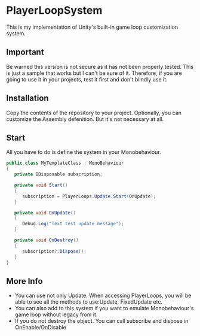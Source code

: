 # PlayerLoopSystem
This is my implementation of Unity's built-in game loop customization system.

## Important
Be warned this version is not secure as it has not been properly tested. 
This is just a sample that works but I can't be sure of it. 
Therefore, if you are going to use it in your projects, test it first and don't blindly use it.

## Installation
Copy the contents of the repository to your project. 
Optionally, you can customize the Assembly defenition. But it's not necessary at all.

## Start
All you have to do is define the system in your Monobehaviour.

```cs
public class MyTemplateClass : MonoBehaviour
{
   private IDisposable subscription;

   private void Start()
   {
      subscription = PlayerLoops.Update.Start(OnUpdate);
   }

   private void OnUpdate()
   {
      Debug.Log("Text test update message");
   }

   private void OnDestroy()
   {
      subscription?.Dispose();
   }
}
```

## More Info
- You can use not only Update. When accessing PlayerLoops, you will be able to see all the methods to use:Update, FixedUpdate etc.
- You can also add to this system if you want to emulate Monobehaviour's game loop without legacy from it.
- If you do not destroy the object. You can call subscribe and dispose in OnEnable/OnDisable
